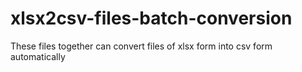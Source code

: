 # xlsx2csv-files-batch-conversion
These files together can convert files of xlsx form into csv form automatically
